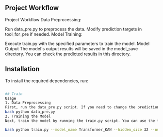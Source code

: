 ## Project Workflow
Project Workflow
Data Preprocessing:

Run data_pre.py to preprocess the data.
Modify prediction targets in tool_for_pre if needed.
Model Training:

Execute train.py with the specified parameters to train the model.
Model Output
The model's output results will be saved in the model_save directory. You can check the predicted results in this directory.

## Installation

To install the required dependencies, run:

```bash pip install -r requirements.txt

## Train
Usage
1. Data Preprocessing
First, run the data_pre.py script. If you need to change the prediction target, you can do so in the tool_for_pre directory within the parser.add_argument function. By default, the data is stored in the data_save directory. You can test the code with the file named "数据读取的案例数据".
bash python data_pre.py
2. Training the Model
Next, train the model by running the train.py script. You can use the following command in the terminal:

bash python train.py --model_name Transformer_KAN --hidden_size 32 --num_layers 4 --num_heads 4 --num_epochs 200 --learning_rate 0.001 --input_directory data_save\数据读取的案例数据 --input_siz 5 --batch_siz 32 --sequence_length 20 --predict_target “DEN”
